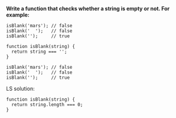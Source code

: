 **Write a function that checks whether a string is empty or not. For example:**

```
isBlank('mars'); // false
isBlank('  ');   // false
isBlank('');     // true
```

```
function isBlank(string) {
  return string === '';
}

isBlank('mars'); // false
isBlank('  ');   // false
isBlank('');     // true
```

LS solution:

```
function isBlank(string) {
  return string.length === 0;
}
```
